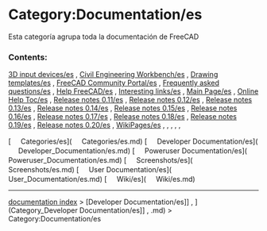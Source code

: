 # Category:Documentation/es
Esta categoría agrupa toda la documentación de FreeCAD

### Contents:

[3D input devices/es](3D_input_devices/es.md) , [Civil Engineering Workbench/es](Civil_Engineering_Workbench/es.md) , [Drawing templates/es](Drawing_templates/es.md) , [FreeCAD Community Portal/es](FreeCAD_Community_Portal/es.md) , [Frequently asked questions/es](Frequently_asked_questions/es.md) , [Help FreeCAD/es](Help_FreeCAD/es.md) , [Interesting links/es](Interesting_links/es.md) , [Main Page/es](Main_Page/es.md) , [Online Help Toc/es](Online_Help_Toc/es.md) , [Release notes 0.11/es](Release_notes_0.11/es.md) , [Release notes 0.12/es](Release_notes_0.12/es.md) , [Release notes 0.13/es](Release_notes_0.13/es.md) , [Release notes 0.14/es](Release_notes_0.14/es.md) , [Release notes 0.15/es](Release_notes_0.15/es.md) , [Release notes 0.16/es](Release_notes_0.16/es.md) , [Release notes 0.17/es](Release_notes_0.17/es.md) , [Release notes 0.18/es](Release_notes_0.18/es.md) , [Release notes 0.19/es](Release_notes_0.19/es.md) , [Release notes 0.20/es](Release_notes_0.20/es.md) , [WikiPages/es](WikiPages/es.md) , , , , ,

[<img src="images/Property.png" style="width:16px"> Categories/es](<img src="images/Property.png" style="width:16px"> Categories/es.md) [<img src="images/Property.png" style="width:16px"> Developer Documentation/es](<img src="images/Property.png" style="width:16px"> Developer_Documentation/es.md) [<img src="images/Property.png" style="width:16px"> Poweruser Documentation/es](<img src="images/Property.png" style="width:16px"> Poweruser_Documentation/es.md) [<img src="images/Property.png" style="width:16px"> Screenshots/es](<img src="images/Property.png" style="width:16px"> Screenshots/es.md) [<img src="images/Property.png" style="width:16px"> User Documentation/es](<img src="images/Property.png" style="width:16px"> User_Documentation/es.md) [<img src="images/Property.png" style="width:16px"> Wiki/es](<img src="images/Property.png" style="width:16px"> Wiki/es.md)

---
[documentation index](../README.md) > [Developer Documentation/es]] , ](Category_Developer Documentation/es]] , .md) > Category:Documentation/es
